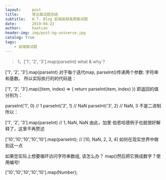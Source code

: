 ```yaml
---
layout:     post
title:      常见面试题总结
subtitle:   H.T. Blog 前端高频高质面试题
date:       2019-04-22
author:     haotian
header-img: img/post-bg-universe.jpg
catalog: true
tags:
    - 前端面试题
---
```


>1、['1', '2', '3'].map(parseInt) what & why ?

['1', '2', '3'].map(parseInt)
对于每个迭代map, parseInt()传递两个参数: 字符串和基数。
所以实际执行的的代码是：

['1', '2', '3'].map((item, index) => {
	return parseInt(item, index)
})
即返回的值分别为：

parseInt('1', 0) // 1
parseInt('2', 1) // NaN
parseInt('3', 2) // NaN, 3 不是二进制
所以：

['1', '2', '3'].map(parseInt)
// 1, NaN, NaN
由此，加里·伯恩哈德例子也就很好解释了，这里不再赘述

['10','10','10','10','10'].map(parseInt);
// [10, NaN, 2, 3, 4]
如何在现实世界中做到这一点

如果您实际上想要循环访问字符串数组, 该怎么办？	map()然后把它换成数字？使用编号!

['10','10','10','10','10'].map(Number);